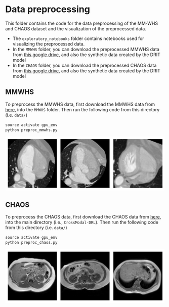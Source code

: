 # Data preprocessing
This folder contains the code for the data preprocessing of the MM-WHS and CHAOS dataset and the visualization of the preprocessed data. 

- The `exploratory_notebooks` folder contains notebooks used for visualizing the preprocessed data. 
- In the `MMWHS` folder, you can download the preprocessed MMWHS data from [this google drive](https://drive.google.com/file/d/1shLpzuMr_PAtD1ruMpTz6sPl2mS7Ue1x/view?usp=share_link), and also the synthetic data created by the DRIT model
- In the `CHAOS` folder, you can download the preprocessed CHAOS data from [this google drive](https://drive.google.com/file/d/12VUqzlSbucH-9-YaxsffekeI5gF_0fKX/view?usp=share_link), and also the synthetic data created by the DRIT model

## MMWHS 
To preprocess the MMWHS data, first download the MMWHS data from [here](https://github.com/FupingWu90/CT_MR_2D_Dataset_DA), into the `MMWHS` folder.
Then run the following code from this directory (i.e. `data/`)

```
source activate gpu_env
python preproc_mmwhs.py
```

![data](example_ct.png)


## CHAOS
To preprocess the CHAOS data, first download the CHAOS data from [here](https://chaos.grand-challenge.org), into the main directory (i.e., `CrossModal-DRL`).
Then run the following code from this directory (i.e. `data/`)

```
source activate gpu_env
python preproc_chaos.py
```

![data](example_t1.png)